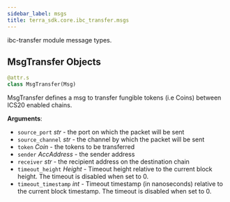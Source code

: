 ```yaml
---
sidebar_label: msgs
title: terra_sdk.core.ibc_transfer.msgs
---
```


ibc-transfer module message types.

## MsgTransfer Objects

```python
@attr.s
class MsgTransfer(Msg)
```

MsgTransfer defines a msg to transfer fungible tokens (i.e Coins) between ICS20 enabled chains.

**Arguments**:

- `source_port` _str_ - the port on which the packet will be sent
- `source_channel` _str_ - the channel by which the packet will be sent
- `token` _Coin_ - the tokens to be transferred
- `sender` _AccAddress_ - the sender address
- `receiver` _str_ - the recipient address on the destination chain
- `timeout_height` _Height_ - Timeout height relative to the current block height.
  The timeout is disabled when set to 0.
- `timeout_timestamp` _int_ - Timeout timestamp (in nanoseconds) relative to the current block timestamp.
  The timeout is disabled when set to 0.

